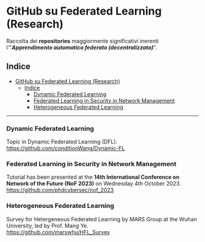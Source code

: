 # GitHub su Federated Learning (Research)
Raccolta dei **repositories** maggiormente significativi inerenti l'"_**Apprendimento automatico federato (decentralizzato)**_".
 
## Indice
- [GitHub su Federated Learning (Research)](#github-su-federated-learning-research)
  - [Indice](#indice)
    - [Dynamic Federated Learning](#dynamic-federated-learning)
    - [Federated Learning in Security in Network Management](#federated-learning-in-security-in-network-management)
    - [Heterogeneous Federated Learning](#heterogeneous-federated-learning)

 

-------------


### Dynamic Federated Learning   
Topic in Dynamic Federated Learning (DFL).      
https://github.com/conditionWang/Dynamic-FL    


### Federated Learning in Security in Network Management  
Tutorial has been presented at the **14th International Conference on Network of the Future (NoF 2023)** on Wednesday 4th October 2023.     
https://github.com/phdcybersec/nof_2023     


### Heterogeneous Federated Learning        
Survey for Hetergeneous Federated Learning by MARS Group at the Wuhan University, led by Prof. Mang Ye.        
https://github.com/marswhu/HFL_Survey     



